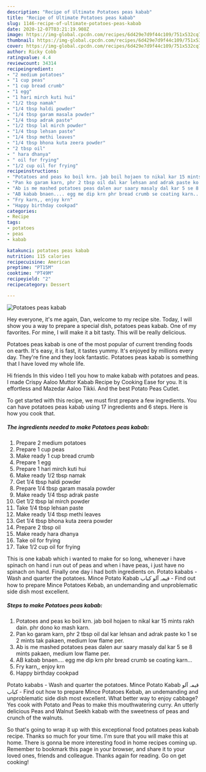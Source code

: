 ```yaml
---
description: "Recipe of Ultimate Potatoes peas kabab"
title: "Recipe of Ultimate Potatoes peas kabab"
slug: 1146-recipe-of-ultimate-potatoes-peas-kabab
date: 2020-12-07T03:21:19.908Z
image: https://img-global.cpcdn.com/recipes/6d429e7d9f44c109/751x532cq70/potatoes-peas-kabab-recipe-main-photo.jpg
thumbnail: https://img-global.cpcdn.com/recipes/6d429e7d9f44c109/751x532cq70/potatoes-peas-kabab-recipe-main-photo.jpg
cover: https://img-global.cpcdn.com/recipes/6d429e7d9f44c109/751x532cq70/potatoes-peas-kabab-recipe-main-photo.jpg
author: Ricky Cobb
ratingvalue: 4.4
reviewcount: 34314
recipeingredient:
- "2 medium potatoes"
- "1 cup peas"
- "1 cup bread crumb"
- "1 egg"
- "1 hari mirch kuti hui"
- "1/2 tbsp namak"
- "1/4 tbsp haldi powder"
- "1/4 tbsp garam masala powder"
- "1/4 tbsp adrak paste"
- "1/2 tbsp lal mirch powder"
- "1/4 tbsp lehsan paste"
- "1/4 tbsp methi leaves"
- "1/4 tbsp bhona kuta zeera powder"
- "2 tbsp oil"
- " hara dhanya"
- " oil for frying"
- "1/2 cup oil for frying"
recipeinstructions:
- "Potatoes and peas ko boil krn. jab boil hojaen to nikal kar 15 mints rakh dain. phr dono ko mash karn."
- "Pan ko garam karn, phr 2 tbsp oil dal kar lehsan and adrak paste ko 1 se 2 mints tak pakaen, medium low flame per."
- "Ab is me mashed potatoes peas dalen aur saary masaly dal kar 5 se 8 mints pakaen, medium low flame per."
- "AB kabab bnaen.... egg me dip krn phr bread crumb se coating karn..."
- "Fry karn,, enjoy krn"
- "Happy birthday cookpad"
categories:
- Recipe
tags:
- potatoes
- peas
- kabab

katakunci: potatoes peas kabab 
nutrition: 115 calories
recipecuisine: American
preptime: "PT15M"
cooktime: "PT49M"
recipeyield: "2"
recipecategory: Dessert

---
```



![Potatoes peas kabab](https://img-global.cpcdn.com/recipes/6d429e7d9f44c109/751x532cq70/potatoes-peas-kabab-recipe-main-photo.jpg)

Hey everyone, it's me again, Dan, welcome to my recipe site. Today, I will show you a way to prepare a special dish, potatoes peas kabab. One of my favorites. For mine, I will make it a bit tasty. This will be really delicious.

Potatoes peas kabab is one of the most popular of current trending foods on earth. It's easy, it is fast, it tastes yummy. It's enjoyed by millions every day. They're fine and they look fantastic. Potatoes peas kabab is something that I have loved my whole life.

Hi friends In this video I tell you how to make kabab with potatoes and peas. I made Crispy Aaloo Muttor Kabab Recipe by Cooking Ease for you. It is effortless and Mazedar Aaloo Tikki. And the best Potato Peas Cutlet.


To get started with this recipe, we must first prepare a few ingredients. You can have potatoes peas kabab using 17 ingredients and 6 steps. Here is how you cook that.

<!--inarticleads1-->

##### The ingredients needed to make Potatoes peas kabab:

1. Prepare 2 medium potatoes
1. Prepare 1 cup peas
1. Make ready 1 cup bread crumb
1. Prepare 1 egg
1. Prepare 1 hari mirch kuti hui
1. Make ready 1/2 tbsp namak
1. Get 1/4 tbsp haldi powder
1. Prepare 1/4 tbsp garam masala powder
1. Make ready 1/4 tbsp adrak paste
1. Get 1/2 tbsp lal mirch powder
1. Take 1/4 tbsp lehsan paste
1. Make ready 1/4 tbsp methi leaves
1. Get 1/4 tbsp bhona kuta zeera powder
1. Prepare 2 tbsp oil
1. Make ready  hara dhanya
1. Take  oil for frying
1. Take 1/2 cup oil for frying


This is one kabab which i wanted to make for so long, whenever i have spinach on hand i run out of peas and when i have peas, i just have no spinach on hand. Finally one day i had both ingredients on. Potato kababs - Wash and quarter the potatoes. Mince Potato Kabab قیمہ آلو کباب - Find out how to prepare Mince Potatoes Kebab, an undemanding and unproblematic side dish most excellent. 

<!--inarticleads2-->

##### Steps to make Potatoes peas kabab:

1. Potatoes and peas ko boil krn. jab boil hojaen to nikal kar 15 mints rakh dain. phr dono ko mash karn.
1. Pan ko garam karn, phr 2 tbsp oil dal kar lehsan and adrak paste ko 1 se 2 mints tak pakaen, medium low flame per.
1. Ab is me mashed potatoes peas dalen aur saary masaly dal kar 5 se 8 mints pakaen, medium low flame per.
1. AB kabab bnaen.... egg me dip krn phr bread crumb se coating karn...
1. Fry karn,, enjoy krn
1. Happy birthday cookpad


Potato kababs - Wash and quarter the potatoes. Mince Potato Kabab قیمہ آلو کباب - Find out how to prepare Mince Potatoes Kebab, an undemanding and unproblematic side dish most excellent. What better way to enjoy cabbage? Yes cook with Potato and Peas to make this mouthwatering curry. An utterly delicious Peas and Walnut Seekh kabab with the sweetness of peas and crunch of the walnuts. 

So that's going to wrap it up with this exceptional food potatoes peas kabab recipe. Thanks so much for your time. I'm sure that you will make this at home. There is gonna be more interesting food in home recipes coming up. Remember to bookmark this page in your browser, and share it to your loved ones, friends and colleague. Thanks again for reading. Go on get cooking!
